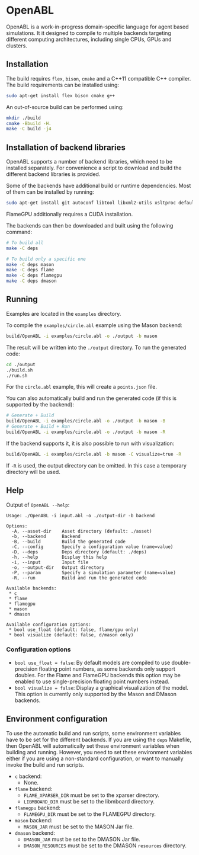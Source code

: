 # OpenABL

OpenABL is a work-in-progress domain-specific language for agent based simulations. It it designed to compile to multiple backends targeting different computing architectures, including single CPUs,
GPUs and clusters.

## Installation

The build requires `flex`, `bison`, `cmake` and a C++11 compatible C++
compiler. The build requirements can be installed using:

```sh
sudo apt-get install flex bison cmake g++
```

An out-of-source build can be performed using:

```sh
mkdir ./build
cmake -Bbuild -H.
make -C build -j4
```

## Installation of backend libraries

OpenABL supports a number of backend libraries, which need to be installed
separately. For convenience a script to download and build the different
backend libraries is provided.

Some of the backends have additional build or runtime dependencies. Most of them
can be installed by running:

```sh
sudo apt-get install git autoconf libtool libxml2-utils xsltproc default-jdk
```

FlameGPU additionally requires a CUDA installation.

The backends can then be downloaded and built using the following command:

```sh
# To build all
make -C deps

# To build only a specific one
make -C deps mason
make -C deps flame
make -C deps flamegpu
make -C deps dmason
```

## Running

Examples are located in the `examples` directory.

To compile the `examples/circle.abl` example using the Mason backend:

```sh
build/OpenABL -i examples/circle.abl -o ./output -b mason
```

The result will be written into the `./output` directory. To run the generated code:

```sh
cd ./output
./build.sh
./run.sh
```

For the `circle.abl` example, this will create a `points.json` file.

You can also automatically build and run the generated code (if this is supported by the backend):

```sh
# Generate + Build
build/OpenABL -i examples/circle.abl -o ./output -b mason -B
# Generate + Build + Run
build/OpenABL -i examples/circle.abl -o ./output -b mason -R
```

If the backend supports it, it is also possible to run with visualization:

```sh
build/OpenABL -i examples/circle.abl -b mason -C visualize=true -R
```

If `-R` is used, the output directory can be omitted. In this case a temporary directory will be
used.

## Help

Output of `OpenABL --help`:

```
Usage: ./OpenABL -i input.abl -o ./output-dir -b backend

Options:
  -A, --asset-dir    Asset directory (default: ./asset)
  -b, --backend      Backend
  -B, --build        Build the generated code
  -C, --config       Specify a configuration value (name=value)
  -D, --deps         Deps directory (default: ./deps)
  -h, --help         Display this help
  -i, --input        Input file
  -o, --output-dir   Output directory
  -P, --param        Specify a simulation parameter (name=value)
  -R, --run          Build and run the generated code

Available backends:
 * c
 * flame
 * flamegpu
 * mason
 * dmason

Available configuration options:
 * bool use_float (default: false, flame/gpu only)
 * bool visualize (default: false, d/mason only)
```

### Configuration options

 * `bool use_float = false`: By default models are compiled to use double-precision floating point
   numbers, as some backends only support doubles. For the Flame and FlameGPU backends this option
   may be enabled to use single-precision floating point numbers instead.
 * `bool visualize = false`: Display a graphical visualization of the model. This option is
   currently only supported by the Mason and DMason backends.

## Environment configuration

To use the automatic build and run scripts, some environment variables have to
be set for the different backends. If you are using the `deps` Makefile, then
OpenABL will automatically set these environment variables when building and
running. However, you need to set these environment variables either if you are
using a non-standard configuration, or want to manually invoke the build and
run scripts.

 * `c` backend:
   * None.
 * `flame` backend:
   * `FLAME_XPARSER_DIR` must be set to the xparser directory.
   * `LIBMBOARD_DIR` must be set to the libmboard
     directory.
 * `flamegpu` backend:
   * `FLAMEGPU_DIR` must be set to the FLAMEGPU directory.
 * `mason` backend:
   * `MASON_JAR` must be set to the MASON Jar file.
 * `dmason` backend:
   * `DMASON_JAR` must be set to the DMASON Jar file.
   * `DMASON_RESOURCES` must be set to the DMASON `resources` directory.
